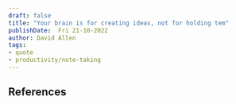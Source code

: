 ```yaml
---
draft: false
title: "Your brain is for creating ideas, not for holding tem"
publishDate:  Fri 21-10-2022
author: David Allen
tags: 
- quote
- productivity/note-taking
---
```




## References
